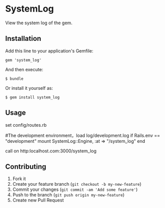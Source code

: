# SystemLog

View the system log of the gem.

## Installation

Add this line to your application's Gemfile:

    gem 'system_log'

And then execute:

    $ bundle

Or install it yourself as:

    $ gem install system_log

## Usage

set config/routes.rb

  #The development environment，load log/development.log
  if Rails.env == "development"
    mount SystemLog::Engine, :at => "/system_log"
  end

  call on http:localhost.com:3000/system_log

## Contributing

1. Fork it
2. Create your feature branch (`git checkout -b my-new-feature`)
3. Commit your changes (`git commit -am 'Add some feature'`)
4. Push to the branch (`git push origin my-new-feature`)
5. Create new Pull Request
